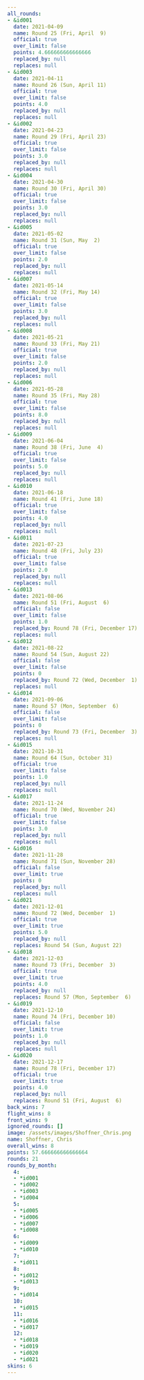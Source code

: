 ```yaml
---
all_rounds:
- &id001
  date: 2021-04-09
  name: Round 25 (Fri, April  9)
  official: true
  over_limit: false
  points: 4.666666666666666
  replaced_by: null
  replaces: null
- &id003
  date: 2021-04-11
  name: Round 26 (Sun, April 11)
  official: true
  over_limit: false
  points: 4.0
  replaced_by: null
  replaces: null
- &id002
  date: 2021-04-23
  name: Round 29 (Fri, April 23)
  official: true
  over_limit: false
  points: 3.0
  replaced_by: null
  replaces: null
- &id004
  date: 2021-04-30
  name: Round 30 (Fri, April 30)
  official: true
  over_limit: false
  points: 3.0
  replaced_by: null
  replaces: null
- &id005
  date: 2021-05-02
  name: Round 31 (Sun, May  2)
  official: true
  over_limit: false
  points: 2.0
  replaced_by: null
  replaces: null
- &id007
  date: 2021-05-14
  name: Round 32 (Fri, May 14)
  official: true
  over_limit: false
  points: 3.0
  replaced_by: null
  replaces: null
- &id008
  date: 2021-05-21
  name: Round 33 (Fri, May 21)
  official: true
  over_limit: false
  points: 2.0
  replaced_by: null
  replaces: null
- &id006
  date: 2021-05-28
  name: Round 35 (Fri, May 28)
  official: true
  over_limit: false
  points: 8.0
  replaced_by: null
  replaces: null
- &id009
  date: 2021-06-04
  name: Round 38 (Fri, June  4)
  official: true
  over_limit: false
  points: 5.0
  replaced_by: null
  replaces: null
- &id010
  date: 2021-06-18
  name: Round 41 (Fri, June 18)
  official: true
  over_limit: false
  points: 4.0
  replaced_by: null
  replaces: null
- &id011
  date: 2021-07-23
  name: Round 48 (Fri, July 23)
  official: true
  over_limit: false
  points: 2.0
  replaced_by: null
  replaces: null
- &id013
  date: 2021-08-06
  name: Round 51 (Fri, August  6)
  official: false
  over_limit: false
  points: 1.0
  replaced_by: Round 78 (Fri, December 17)
  replaces: null
- &id012
  date: 2021-08-22
  name: Round 54 (Sun, August 22)
  official: false
  over_limit: false
  points: 0
  replaced_by: Round 72 (Wed, December  1)
  replaces: null
- &id014
  date: 2021-09-06
  name: Round 57 (Mon, September  6)
  official: false
  over_limit: false
  points: 0
  replaced_by: Round 73 (Fri, December  3)
  replaces: null
- &id015
  date: 2021-10-31
  name: Round 64 (Sun, October 31)
  official: true
  over_limit: false
  points: 1.0
  replaced_by: null
  replaces: null
- &id017
  date: 2021-11-24
  name: Round 70 (Wed, November 24)
  official: true
  over_limit: false
  points: 3.0
  replaced_by: null
  replaces: null
- &id016
  date: 2021-11-28
  name: Round 71 (Sun, November 28)
  official: false
  over_limit: true
  points: 0
  replaced_by: null
  replaces: null
- &id021
  date: 2021-12-01
  name: Round 72 (Wed, December  1)
  official: true
  over_limit: true
  points: 5.0
  replaced_by: null
  replaces: Round 54 (Sun, August 22)
- &id018
  date: 2021-12-03
  name: Round 73 (Fri, December  3)
  official: true
  over_limit: true
  points: 4.0
  replaced_by: null
  replaces: Round 57 (Mon, September  6)
- &id019
  date: 2021-12-10
  name: Round 74 (Fri, December 10)
  official: false
  over_limit: true
  points: 1.0
  replaced_by: null
  replaces: null
- &id020
  date: 2021-12-17
  name: Round 78 (Fri, December 17)
  official: true
  over_limit: true
  points: 4.0
  replaced_by: null
  replaces: Round 51 (Fri, August  6)
back_wins: 7
flight_wins: 8
front_wins: 9
ignored_rounds: []
image: /assets/images/Shoffner_Chris.png
name: Shoffner, Chris
overall_wins: 8
points: 57.666666666666664
rounds: 21
rounds_by_month:
  4:
  - *id001
  - *id002
  - *id003
  - *id004
  5:
  - *id005
  - *id006
  - *id007
  - *id008
  6:
  - *id009
  - *id010
  7:
  - *id011
  8:
  - *id012
  - *id013
  9:
  - *id014
  10:
  - *id015
  11:
  - *id016
  - *id017
  12:
  - *id018
  - *id019
  - *id020
  - *id021
skins: 6
---
```

